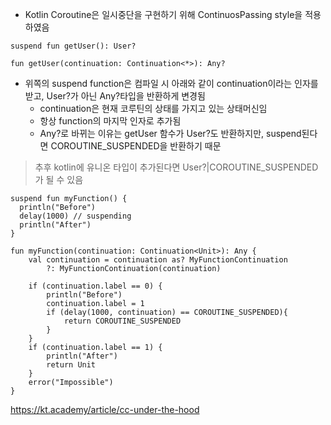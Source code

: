 - Kotlin Coroutine은 일시중단을 구현하기 위해 ContinuosPassing style을 적용하였음
```
suspend fun getUser(): User?

fun getUser(continuation: Continuation<*>): Any?
```
- 위쪽의 suspend function은 컴파일 시 아래와 같이 continuation이라는 인자를 받고, User?가 아닌 Any?타입을 반환하게 변경됨
	- continuation은 현재 코루틴의 상태를 가지고 있는 상태머신임
	- 항상 function의 마지막 인자로 추가됨
	- Any?로 바뀌는 이유는 getUser 함수가 User?도 반환하지만, suspend된다면 COROUTINE_SUSPENDED을 반환하기 때문

> 추후 kotlin에 유니온 타입이 추가된다면 User?|COROUTINE_SUSPENDED가 될 수 있음

```
suspend fun myFunction() {
  println("Before")
  delay(1000) // suspending
  println("After")
}
```

```
fun myFunction(continuation: Continuation<Unit>): Any {
    val continuation = continuation as? MyFunctionContinuation
        ?: MyFunctionContinuation(continuation)

    if (continuation.label == 0) {
        println("Before")
        continuation.label = 1
        if (delay(1000, continuation) == COROUTINE_SUSPENDED){
            return COROUTINE_SUSPENDED
        }
    }
    if (continuation.label == 1) {
        println("After")
        return Unit
    }
    error("Impossible")
}
```


https://kt.academy/article/cc-under-the-hood